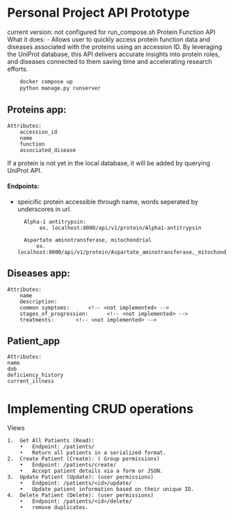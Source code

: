 # Personal Project API Prototype
current version: not configured for run_compose.sh
Protein Function API
    What it does: 
        - Allows user to quickly access protein function data and diseases associated with the proteins using an accession ID. By leveraging the UniProt database, this API delivers accurate insights into protein roles, and diseases connected to them saving time and accelerating research efforts.

```python
    docker compose up
    python manage.py runserver
```

## Proteins app: 
    Attributes:
        accession_id
        name  
        function 
        associated_disease 

If a protein is not yet in the local database, it will be added by querying UniProt API.

#### Endpoints:
- speicific protein accessible through name, words seperated by underscores in url.
    
        Alpha-1 antitrypsin:
             ex. localhost:8000/api/v1/protein/Alpha1-antitrypsin
        
        Aspartate aminotransferase, mitochondrial
            ex. localhost:8000/api/v1/protein/Aspartate_aminotransferase,_mitochondrial
            


## Diseases app:
    Attributes:
        name
        description:
        common symptoms:      <!-- <not implemented> -->
        stages_of_progression:      <!-- <not implemented> -->
        treatments:       <!-- <not implemented> -->


## Patient_app
    Attributes: 
    name
    dob
    deficiency_history
    current_illness

# Implementing CRUD operations


  Views

	1.	Get All Patients (Read):
        •	Endpoint: /patients/
        •	Return all patients in a serialized format.
	2.	Create Patient (Create): ( Group permissions)
        •	Endpoint: /patients/create/
        •	Accept patient details via a form or JSON.
	3.	Update Patient (Update): (user permissions)
        •	Endpoint: /patients/<id>/update/
        •	Update patient information based on their unique ID.
	4.	Delete Patient (Delete): (user permissions)
        •	Endpoint: /patients/<id>/delete/
        •	remove duplicates.